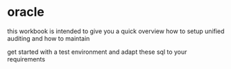 # oracle
this workbook is intended to give you a quick overview how to setup unified auditing and how to maintain

get started with a test environment and adapt these sql to your requirements
